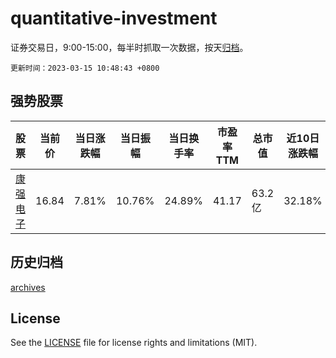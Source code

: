 # quantitative-investment

证券交易日，9:00-15:00，每半时抓取一次数据，按天[归档](archives)。

`更新时间：2023-03-15 10:48:43 +0800`

## 强势股票

|股票|当前价|当日涨跌幅|当日振幅|当日换手率|市盈率TTM|总市值|近10日涨跌幅|
|----|----|----|----|----|----|----|----|
|[康强电子](https://xueqiu.com/S/SZ002119)|16.84|7.81%|10.76%|24.89%|41.17|63.2亿|32.18%|

## 历史归档

[archives](archives)

## License

See the [LICENSE](LICENSE) file for license rights and limitations (MIT).